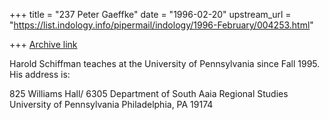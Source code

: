 +++
title = "237 Peter Gaeffke"
date = "1996-02-20"
upstream_url = "https://list.indology.info/pipermail/indology/1996-February/004253.html"

+++
[Archive link](https://list.indology.info/pipermail/indology/1996-February/004253.html)

Harold Schiffman teaches at the University of Pennsylvania since Fall 
1995. His address is:

825 Williams Hall/ 6305
Department of South Aaia Regional Studies
University of Pennsylvania
Philadelphia, PA 19174




